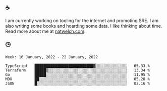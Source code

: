 ### ☕

I am currently working on tooling for the internet and promoting SRE. I am also writing some books and hoarding some data. I like thinking about time. Read more about me at [natwelch.com](https://natwelch.com).

### 🕒

<!--START_SECTION:waka-->
```text
Week: 16 January, 2022 - 22 January, 2022

TypeScript   ██████████████████████████▓░░░░░░░░░░░░░░   65.33 % 
Terraform    █████▒░░░░░░░░░░░░░░░░░░░░░░░░░░░░░░░░░░░   13.34 % 
Go           █████░░░░░░░░░░░░░░░░░░░░░░░░░░░░░░░░░░░░   11.95 % 
MDX          ██░░░░░░░░░░░░░░░░░░░░░░░░░░░░░░░░░░░░░░░   05.28 % 
JSON         █░░░░░░░░░░░░░░░░░░░░░░░░░░░░░░░░░░░░░░░░   02.16 % 
```
<!--END_SECTION:waka-->
